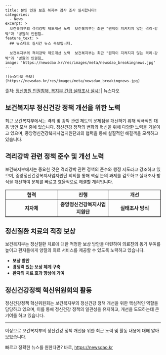     ---
    title: 본인 인권 보호 복지부 감사 조사 실시합니다!
    categories:
      - News
    excerpt: >
      보건복지부의 격리강박 제도개선 노력  보건복지부는 최근 "원칙이 지켜지지 않는 격리·강박"과 "병원의 인권침…
    feature_text: >
      ## 뉴스다오 실시간 뉴스 속보입니다.
    
      보건복지부의 격리강박 제도개선 노력  보건복지부는 최근 "원칙이 지켜지지 않는 격리·강박"과 "병원의 인권침…
    image: 'https://newsdao.kr/res/images/meta/newsdao_breakingnews.jpg'
    ---
    
    ![뉴스다오 속보](https://newsdao.kr/res/images/meta/newsdao_breakingnews.jpg)

<p>출처: <a href="https://newsdao.kr/4605" rel="dofollow">정신병원 인권침해, 복지부 긴급 실태조사 실시!</a> | 뉴스다오</p>

<h2 data-ke-size="size26">보건복지부 정신건강 정책 개선을 위한 노력</h2>
<p data-ke-size="size16">최근 보건복지부에서는 격리 및 강박 관련 제도의 문제점을 개선하기 위해 적극적인 대응 방안 모색 중에 있습니다. 정신건강 정책의 변화와 혁신을 위해 다양한 노력을 기울이고 있으며, 중앙정신건강복지사업지원단과의 협력을 통해 실질적인 해결책을 모색하고 있습니다. </p>

<h2 data-ke-size="size24">격리강박 관련 정책 준수 및 개선 노력</h2>
<p data-ke-size="size16">보건복지부에서는 중요한 것은 격리강박 관련 정책의 준수와 행정 지도라고 강조하고 있으며, 중앙정신건강복지사업지원단 회의를 통해 핵심 논의 과제를 검토하고 실태조사 방식을 개선하여 문제를 빠르고 효율적으로 해결할 계획입니다. </p>

<table style="width: 100%;" border="1">
<tbody>
<tr>
<td style="text-align: center; width: 191px; height: 17px;"><b>협력</b></td>
<td style="text-align: center; width: 191px; height: 17px;"><b>진행</b></td>
<td style="text-align: center; width: 191px; height: 17px;"><b>개선</b></td>
</tr>
<tr>
<td style="text-align: center; height: 17px;"><b>지자체</b></td>
<td style="text-align: center; height: 17px;"><b>중앙정신건강복지사업지원단</b></td>
<td style="text-align: center; height: 17px;"><b>실태조사 방식</b></td>
</tr>
</tbody>
</table>

<h2 data-ke-size="size24">정신질환 치료의 적정 보상</h2>
<p data-ke-size="size16">보건복지부는 정신질환 치료에 대한 적정한 보상 방안을 마련하여 의료진의 동기 부여를 높이고 환자들에게 양질의 의료 서비스를 제공할 수 있도록 노력하고 있습니다. </p>

<ul>
<li><b>보상 방안</b></li>
<li><b>경쟁력 있는 보상 체계 구축</b></li>
<li><b>환자의 치료 효과 향상에 기여</b></li>
</ul>

<h2 data-ke-size="size24">정신건강정책 혁신위원회의 활동</h2>
<p data-ke-size="size16">정신건강정책 혁신위원회는 보건복지부의 정신건강 정책 개선을 위한 핵심적인 역할을 담당하고 있으며, 이를 통해 정신건강 정책의 일관성을 유지하고, 개선을 도모하는데 큰 기여를 하고 있습니다. </p>

<hr>

<p data-ke-size="size16">이상으로 보건복지부의 정신건강 정책 개선을 위한 최근 노력 및 활동 내용에 대해 알아보았습니다. </p>
<p data-ke-size="size16"></p> 

빠르고 정확한 뉴스를 원한다면? 바로, <a href="https://newsdao.kr" rel="dofollow">https://newsdao.kr</a>


    
